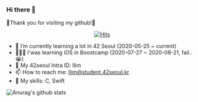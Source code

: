 ### Hi there 👋

🥳Thank you for visiting my github!🥳
 <div align=center>
	
  [![Hits](https://hits.seeyoufarm.com/api/count/incr/badge.svg?url=https%3A%2F%2Fgithub.com%2Flina0322)](https://hits.seeyoufarm.com) 
	
  </div>

- 🌱 I’m currently learning a lot in 42 Seoul (2020-05-25 ~ current)
- 🤦🏻‍♀️ I'was learning iOS in Boostcamp (2020-07-27 ~ 2020-08-21, fail..😭)
- 💬 My 42seoul Intra ID: llim
- 📫 How to reach me: llim@student.42seoul.kr
- 🏹 My skills: C, Swift

![Anurag's github stats](https://github-readme-stats.vercel.app/api?username=lina0322&show_icons=true&theme=dracula)
